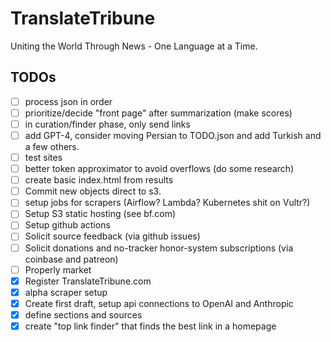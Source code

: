# TranslateTribune
Uniting the World Through News - One Language at a Time.

## TODOs
- [ ] process json in order
- [ ] prioritize/decide "front page" after summarization (make scores)
- [ ] in curation/finder phase, only send <a> links
- [ ] add GPT-4, consider moving Persian to TODO.json and add Turkish and a few others.
- [ ] test sites
- [ ] better token approximator to avoid overflows (do some research)
- [ ] create basic index.html from results
- [ ] Commit new objects direct to s3.
- [ ] setup jobs for scrapers (Airflow? Lambda? Kubernetes shit on Vultr?) 
- [ ] Setup S3 static hosting (see bf.com)
- [ ] Setup github actions
- [ ] Solicit source feedback (via github issues)
- [ ] Solicit donations and no-tracker honor-system subscriptions (via coinbase and patreon)
- [ ] Properly market
- [x] Register TranslateTribune.com
- [x] alpha scraper setup 
- [x] Create first draft, setup api connections to OpenAI and Anthropic
- [x] define sections and sources
- [x] create "top link finder" that finds the best link in a homepage
